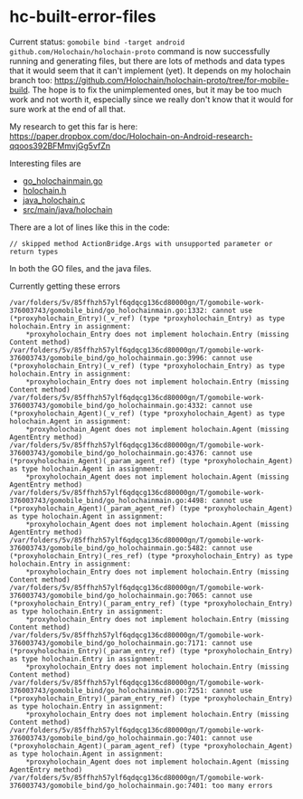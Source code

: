 # hc-built-error-files

Current status: `gomobile bind -target android github.com/Holochain/holochain-proto` command is now successfully running and generating files, but there are lots of methods and data types that it would seem that it can't implement (yet). It depends on my holochain branch too: https://github.com/Holochain/holochain-proto/tree/for-mobile-build. The hope is to fix the unimplemented ones, but it may be too much work and not worth it, especially since we really don't know that it would for sure work at the end of all that.

My research to get this far is here: https://paper.dropbox.com/doc/Holochain-on-Android-research-qqoos392BFMmvjGg5vfZn

Interesting files are

- [go_holochainmain.go](https://github.com/Connoropolous/hc-built-error-files/blob/master/gomobile_bind/go_holochainmain.go)
- [holochain.h](https://github.com/Connoropolous/hc-built-error-files/blob/master/gomobile_bind/holochain.h)
- [java_holochain.c](https://github.com/Connoropolous/hc-built-error-files/blob/master/gomobile_bind/java_holochain.c)
- [src/main/java/holochain](https://github.com/Connoropolous/hc-built-error-files/tree/master/android/src/main/java/holochain)

There are a lot of lines like this in the code:

`// skipped method ActionBridge.Args with unsupported parameter or return types`

In both the GO files, and the java files.

Currently getting these errors
```
/var/folders/5v/85ffhzh57ylf6qdqcg136cd80000gn/T/gomobile-work-376003743/gomobile_bind/go_holochainmain.go:1332: cannot use (*proxyholochain_Entry)(_v_ref) (type *proxyholochain_Entry) as type holochain.Entry in assignment:
	*proxyholochain_Entry does not implement holochain.Entry (missing Content method)
/var/folders/5v/85ffhzh57ylf6qdqcg136cd80000gn/T/gomobile-work-376003743/gomobile_bind/go_holochainmain.go:3996: cannot use (*proxyholochain_Entry)(_v_ref) (type *proxyholochain_Entry) as type holochain.Entry in assignment:
	*proxyholochain_Entry does not implement holochain.Entry (missing Content method)
/var/folders/5v/85ffhzh57ylf6qdqcg136cd80000gn/T/gomobile-work-376003743/gomobile_bind/go_holochainmain.go:4332: cannot use (*proxyholochain_Agent)(_v_ref) (type *proxyholochain_Agent) as type holochain.Agent in assignment:
	*proxyholochain_Agent does not implement holochain.Agent (missing AgentEntry method)
/var/folders/5v/85ffhzh57ylf6qdqcg136cd80000gn/T/gomobile-work-376003743/gomobile_bind/go_holochainmain.go:4376: cannot use (*proxyholochain_Agent)(_param_agent_ref) (type *proxyholochain_Agent) as type holochain.Agent in assignment:
	*proxyholochain_Agent does not implement holochain.Agent (missing AgentEntry method)
/var/folders/5v/85ffhzh57ylf6qdqcg136cd80000gn/T/gomobile-work-376003743/gomobile_bind/go_holochainmain.go:4498: cannot use (*proxyholochain_Agent)(_param_agent_ref) (type *proxyholochain_Agent) as type holochain.Agent in assignment:
	*proxyholochain_Agent does not implement holochain.Agent (missing AgentEntry method)
/var/folders/5v/85ffhzh57ylf6qdqcg136cd80000gn/T/gomobile-work-376003743/gomobile_bind/go_holochainmain.go:5482: cannot use (*proxyholochain_Entry)(_res_ref) (type *proxyholochain_Entry) as type holochain.Entry in assignment:
	*proxyholochain_Entry does not implement holochain.Entry (missing Content method)
/var/folders/5v/85ffhzh57ylf6qdqcg136cd80000gn/T/gomobile-work-376003743/gomobile_bind/go_holochainmain.go:7065: cannot use (*proxyholochain_Entry)(_param_entry_ref) (type *proxyholochain_Entry) as type holochain.Entry in assignment:
	*proxyholochain_Entry does not implement holochain.Entry (missing Content method)
/var/folders/5v/85ffhzh57ylf6qdqcg136cd80000gn/T/gomobile-work-376003743/gomobile_bind/go_holochainmain.go:7171: cannot use (*proxyholochain_Entry)(_param_entry_ref) (type *proxyholochain_Entry) as type holochain.Entry in assignment:
	*proxyholochain_Entry does not implement holochain.Entry (missing Content method)
/var/folders/5v/85ffhzh57ylf6qdqcg136cd80000gn/T/gomobile-work-376003743/gomobile_bind/go_holochainmain.go:7251: cannot use (*proxyholochain_Entry)(_param_entry_ref) (type *proxyholochain_Entry) as type holochain.Entry in assignment:
	*proxyholochain_Entry does not implement holochain.Entry (missing Content method)
/var/folders/5v/85ffhzh57ylf6qdqcg136cd80000gn/T/gomobile-work-376003743/gomobile_bind/go_holochainmain.go:7401: cannot use (*proxyholochain_Agent)(_param_agent_ref) (type *proxyholochain_Agent) as type holochain.Agent in assignment:
	*proxyholochain_Agent does not implement holochain.Agent (missing AgentEntry method)
/var/folders/5v/85ffhzh57ylf6qdqcg136cd80000gn/T/gomobile-work-376003743/gomobile_bind/go_holochainmain.go:7401: too many errors
```
